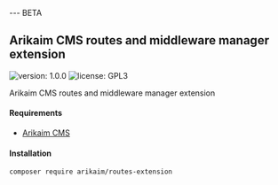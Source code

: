 
---  BETA

## Arikaim CMS routes and middleware manager extension
![version: 1.0.0](https://img.shields.io/github/release/arikaim/routes-extension.svg)
![license: GPL3](https://img.shields.io/badge/License-GPLv3-blue.svg)


Arikaim CMS routes and middleware manager extension


#### Requirements 
  * [Arikaim CMS](https://github.com/arikaim/arikaim)
  

#### Installation

```sh
composer require arikaim/routes-extension
```